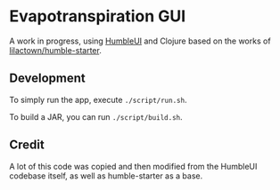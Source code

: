 # Evapotranspiration GUI

A work in progress, using [HumbleUI](https://github.com/HumbleUI/HumbleUI) and Clojure 
based on the works of [lilactown/humble-starter](https://github.com/lilactown/humble-starter).

## Development

To simply run the app, execute `./script/run.sh`.

To build a JAR, you can run `./script/build.sh`.

## Credit

A lot of this code was copied and then modified from the HumbleUI codebase
itself, as well as humble-starter as a base.

